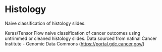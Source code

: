 # Histology
Naive classification of histology slides.

Keras/Tensor Flow naive classification of cancer outcomes using untrimmed or cleaned histology slides.
Data sourced from natinal Cancer Institute - Genomic Data Commons (https://portal.gdc.cancer.gov/)


